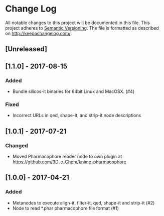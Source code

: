 # Change Log
All notable changes to this project will be documented in this file.
This project adheres to [Semantic Versioning](http://semver.org/).
The file is formatted as described on http://keepachangelog.com/.

## [Unreleased]

## [1.1.0] - 2017-08-15

### Added

* Bundle silicos-it binaries for 64bit Linux and MacOSX. (#4)

### Fixed

* Incorrect URLs in qed, shape-it, and strip-it node descriptions

## [1.0.1] - 2017-07-21

### Changed

* Moved Pharmacophore reader node to own plugin at https://github.com/3D-e-Chem/knime-pharmacophore

## [1.0.0] - 2017-04-21

### Added

* Metanodes to execute align-it, filter-it, qed, shape-it and strip-it (#2)
* Node to read *.phar pharmacophore file format (#1)
